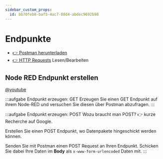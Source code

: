 ```yaml
---
sidebar_custom_props:
  id: bb70feb8-baf5-4ac7-88d4-abdec9692b98
---
```

# Endpunkte

- [👉 Postman herunterladen](https://www.postman.com/)
- [👉 HTTP Requests](https://learning.postman.com/docs/sending-requests/requests/) Lesen/Bearbeiten

## Node RED Endpunkt erstellen

[@youtube](https://www.youtube-nocookie.com/embed/HzO4wsL2Eio)

:::aufgabe Endpunkt erzeugen: GET
Erzeugen Sie einen GET Endpunkt auf ihrem Node-RED und versuchen Sie diesen über Postman abzufragen.
:::


:::aufgabe Endpunkt erzeugen: POST
Wozu braucht man POST? 👉 kurze Recherche auf Google.

Erstellen Sie einen POST Endpunkt, wo Datenpakete hingeschickt werden können.

Senden Sie mit Postman einen POST Request an Ihren Endpunkt. Schicken Sie dabei Ihre Daten im __Body__ als `x-www-form-urlencoded` Daten mit.
:::